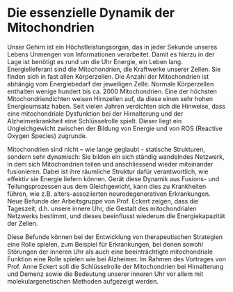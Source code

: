 # Die essenzielle Dynamik der Mitochondrien

Unser Gehirn ist ein Höchstleistungsorgan, das in jeder Sekunde unseres Lebens Unmengen von Informationen verarbeitet. Damit es hierzu in der Lage ist benötigt es rund um die Uhr Energie, ein Leben lang. Energielieferant sind die Mitochondrien, die Kraftwerke unserer Zellen. Sie finden sich in fast allen Körperzellen. Die Anzahl der Mitochondrien ist abhängig vom Energiebedarf der jeweiligen Zelle. Normale Körperzellen enthalten wenige hundert bis ca. 2000 Mitochondrien. Eine der höchsten Mitochondriendichten weisen Hirnzellen auf, da diese einen sehr hohen Energieumsatz haben. Seit vielen Jahren verdichten sich die Hinweise, dass eine mitochondriale Dysfunktion bei der Hirnalterung und der Alzheimerkrankheit eine Schlüsselrolle spielt. Dieser liegt ein Ungleichgewicht zwischen der Bildung von Energie und von ROS (Reactive Oxygen Species) zugrunde.

Mitochondrien sind nicht – wie lange geglaubt - statische Strukturen, sondern sehr dynamisch: Sie bilden ein sich ständig wandelndes Netzwerk, in dem sich Mitochondrien teilen und anschliessend wieder miteinander fusionieren. Dabei ist ihre räumliche Struktur dafür verantwortlich, wie effektiv sie Energie liefern können. Gerät diese Dynamik aus Fusions- und Teilungsprozessen aus dem Gleichgewicht, kann dies zu Krankheiten führen, wie z.B. alters-assoziierten neurodegenerativen Erkrankungen. Neue Befunde der Arbeitsgruppe von Prof. Eckert zeigen, dass die Tageszeit, d.h. unsere innere Uhr,  die Gestalt des mitochondrialen Netzwerks bestimmt, und dieses beeinflusst wiederum die Energiekapazität der Zellen.

Diese Befunde können bei der Entwicklung von therapeutischen Strategien eine Rolle spielen, zum Beispiel für Erkrankungen, bei denen sowohl Störungen der inneren Uhr als auch eine beeinträchtigte mitochondriale Funktion eine Rolle spielen wie bei Alzheimer. Im Rahmen des Vortrages von Prof. Anne Eckert soll die Schlüsselrolle der Mitochondrien bei Hirnalterung und Demenz sowie die Bedeutung unserer inneren Uhr vor allem mit molekulargenetischen Methoden aufgezeigt werden.

<!-- description: Unser Gehirn benötigt als Höchstleistungsorgan rund um die Uhr Energie, die von Mitochondrien -->
<!-- category: Vorträge -->
<!-- tags: Mitochondrium, Gehirn, Neurodegeneration, Biologie -->
<!-- coverImage: http://www.ngib.ch/typo3temp/focuscrop/6a2a8f95f9bf21ac08deafaec27b335ed658c8d9-fp-8-3-0-0.png -->

<!-- speaker: Prof. Dr. Anne Eckert -->
<!-- affiliation: Psychiatrische Kliniken, Universität Basel -->
<!-- eventdate: 2018-12-06 -->
<!-- eventtime: 18:30 - 20:00 -->
<!-- location: Aula des Naturhistorischen Museums Basel, Augustinergasse 2 -->